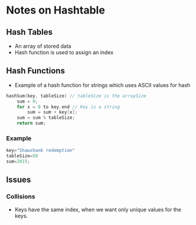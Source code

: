 # Notes on Hashtable

## Hash Tables
* An array of stored data
* Hash function is used to assign an index

## Hash Functions
* Example of a hash function for strings which uses ASCII values for hash

```c++
hashSum(key, tableSize) // tableSize is the arraySize
	sum = 0; 
	for x = 0 to key.end // Key is a string
		sum = sum + key[x];
	sum = sum % tableSize;
	return sum;
```
### Example

```c++
key="Shawshank redemption"
tableSize=50
sum=2015;
```

## Issues

### Collisions
* Keys have the same index, when we want only unique values for the keys.


